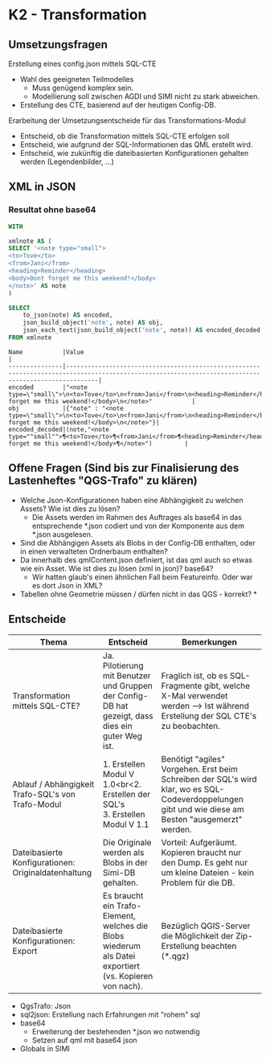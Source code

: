 # K2 - Transformation 

## Umsetzungsfragen

Erstellung eines config.json mittels SQL-CTE
* Wahl des geeigneten Teilmodelles
    * Muss genügend komplex sein.
    * Modellierung soll zwischen AGDI und SIMI nicht zu stark
abweichen.
* Erstellung des CTE, basierend auf der heutigen Config-DB.

Erarbeitung der Umsetzungsentscheide für das Transformations-Modul
* Entscheid, ob die Transformation mittels SQL-CTE erfolgen soll
* Entscheid, wie aufgrund der SQL-Informationen das QML erstellt
wird.
* Entscheid, wie zukünftig die dateibasierten Konfigurationen
gehalten werden (Legendenbilder, …)

## XML in JSON

### Resultat ohne base64

```sql
WITH 

xmlnote AS (
SELECT '<note type="small">
<to>Tove</to>
<from>Jani</from>
<heading>Reminder</heading>
<body>Dont forget me this weekend!</body>
</note>' AS note
)

SELECT 
	to_json(note) AS encoded, 
	json_build_object('note', note) AS obj, 
	json_each_text(json_build_object('note', note)) AS encoded_decoded  
FROM xmlnote
 ```

```
Name           |Value                                                                                                                                                |
---------------|-----------------------------------------------------------------------------------------------------------------------------------------------------|
encoded        |"<note type=\"small\">\n<to>Tove</to>\n<from>Jani</from>\n<heading>Reminder</heading>\n<body>Dont forget me this weekend!</body>\n</note>"           |
obj            |{"note" : "<note type=\"small\">\n<to>Tove</to>\n<from>Jani</from>\n<heading>Reminder</heading>\n<body>Dont forget me this weekend!</body>\n</note>"}|
encoded_decoded|(note,"<note type=""small"">¶<to>Tove</to>¶<from>Jani</from>¶<heading>Reminder</heading>¶<body>Dont forget me this weekend!</body>¶</note>")         |
```


## Offene Fragen (Sind bis zur Finalisierung des Lastenheftes "QGS-Trafo" zu klären)
* Welche Json-Konfigurationen haben eine Abhängigkeit zu welchen Assets? Wie ist dies zu lösen?
  * Die Assets werden im Rahmen des Auftrages als base64 in das entsprechende *.json codiert und von der Komponente aus dem *.json ausgelesen.
* Sind die Abhängigen Assets als Blobs in der Config-DB enthalten, oder in einen verwalteten Ordnerbaum enthalten?
* Da innerhalb des qmlContent.json definiert, ist das qml auch so etwas wie ein Asset. Wie ist dies zu lösen (xml in json)? base64?
    * Wir hatten glaub's einen ähnlichen Fall beim Featureinfo. Oder war es dort Json in XML?
* Tabellen ohne Geometrie müssen / dürfen nicht in das QGS - korrekt?
  *

## Entscheide

|Thema|Entscheid|Bemerkungen|
|---|---|---|
|Transformation mittels SQL-CTE?|Ja. Pilotierung mit Benutzer und Gruppen der Config-DB hat gezeigt, dass dies ein guter Weg ist.|Fraglich ist, ob es SQL-Fragmente gibt, welche X-Mal verwendet werden --> Ist während Erstellung der SQL CTE's zu beobachten.|
|Ablauf / Abhängigkeit Trafo-SQL's von Trafo-Modul|1. Erstellen Modul V 1.0<br<2. Erstellen der SQL's<br>3. Erstellen Modul V 1.1|Benötigt "agiles" Vorgehen. Erst beim Schreiben der SQL's wird klar, wo es SQL-Codeverdoppelungen gibt und wie diese am Besten "ausgemerzt" werden.|
|Dateibasierte Konfigurationen: Originaldatenhaltung|Die Originale werden als Blobs in der Simi-DB gehalten.|Vorteil: Aufgeräumt. Kopieren braucht nur den Dump. Es geht nur um kleine Dateien - kein Problem für die DB.|
|Dateibasierte Konfigurationen: Export|Es braucht ein Trafo-Element, welches die Blobs wiederum als Datei exportiert (vs. Kopieren von nach).|Bezüglich QGIS-Server die Möglichkeit der Zip-Erstellung beachten (*.qgz)|

* QgsTrafo: Json
* sql2json: Erstellung nach Erfahrungen mit "rohem" sql
* base64
    * Erweiterung der bestehenden *.json wo notwendig
    * Setzen auf qml mit base64 json
* Globals in SIMI
 
